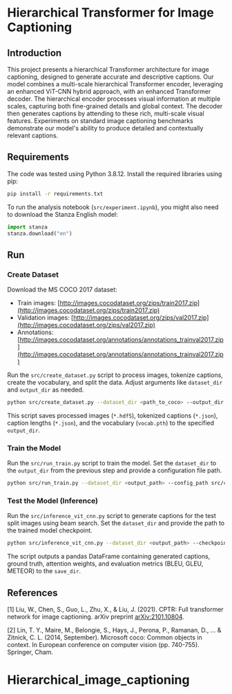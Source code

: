 # Hierarchical Transformer for Image Captioning

## Introduction

This project presents a hierarchical Transformer architecture for image captioning, designed to generate accurate and descriptive captions. Our model combines a multi-scale hierarchical Transformer encoder, leveraging an enhanced ViT-CNN hybrid approach, with an enhanced Transformer decoder. The hierarchical encoder processes visual information at multiple scales, capturing both fine-grained details and global context. The decoder then generates captions by attending to these rich, multi-scale visual features. Experiments on standard image captioning benchmarks demonstrate our model's ability to produce detailed and contextually relevant captions. 

## Requirements

The code was tested using Python 3.8.12. Install the required libraries using pip:

```bash
pip install -r requirements.txt
```

To run the analysis notebook (`src/experiment.ipynb`), you might also need to download the Stanza English model:
```python
import stanza
stanza.download("en")
```

## Run

### Create Dataset

Download the MS COCO 2017 dataset:
- Train images: [http://images.cocodataset.org/zips/train2017.zip](http://images.cocodataset.org/zips/train2017.zip)
- Validation images: [http://images.cocodataset.org/zips/val2017.zip](http://images.cocodataset.org/zips/val2017.zip)
- Annotations: [http://images.cocodataset.org/annotations/annotations_trainval2017.zip](http://images.cocodataset.org/annotations/annotations_trainval2017.zip)

Run the `src/create_dataset.py` script to process images, tokenize captions, create the vocabulary, and split the data. Adjust arguments like `dataset_dir` and `output_dir` as needed.

```bash
python src/create_dataset.py --dataset_dir <path_to_coco> --output_dir <output_path> [OTHER_ARGUMENTS]
```

This script saves processed images (`*.hdf5`), tokenized captions (`*.json`), caption lengths (`*.json`), and the vocabulary (`vocab.pth`) to the specified `output_dir`.

### Train the Model

Run the `src/run_train.py` script to train the model. Set the `dataset_dir` to the `output_dir` from the previous step and provide a configuration file path.

```bash
python src/run_train.py --dataset_dir <output_path> --config_path src/config.json [OTHER_ARGUMENTS]
```


### Test the Model (Inference)

Run the `src/inference_vit_cnn.py` script to generate captions for the test split images using beam search. Set the `dataset_dir` and provide the path to the trained model checkpoint.

```bash
python src/inference_vit_cnn.py --dataset_dir <output_path> --checkpoint_name <checkpoint_file.pth> --save_dir <results_dir> [OTHER_ARGUMENTS]
```

The script outputs a pandas DataFrame containing generated captions, ground truth, attention weights, and evaluation metrics (BLEU, GLEU, METEOR) to the `save_dir`.

## References

<a id="1">[1]</a> Liu, W., Chen, S., Guo, L., Zhu, X., & Liu, J. (2021). CPTR: Full transformer network for image captioning. arXiv preprint [arXiv:2101.10804](https://arxiv.org/abs/2101.10804).

<a id="2">[2]</a> Lin, T. Y., Maire, M., Belongie, S., Hays, J., Perona, P., Ramanan, D., ... & Zitnick, C. L. (2014, September). Microsoft coco: Common objects in context. In European conference on computer vision (pp. 740-755). Springer, Cham.
# Hierarchical_image_captioning
